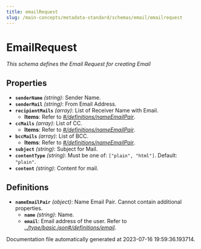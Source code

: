 ```yaml
---
title: emailRequest
slug: /main-concepts/metadata-standard/schemas/email/emailrequest
---
```


# EmailRequest

*This schema defines the Email Request for creating Email*

## Properties

- **`senderName`** *(string)*: Sender Name.
- **`senderMail`** *(string)*: From Email Address.
- **`recipientMails`** *(array)*: List of Receiver Name with Email.
  - **Items**: Refer to *[#/definitions/nameEmailPair](#definitions/nameEmailPair)*.
- **`ccMails`** *(array)*: List of CC.
  - **Items**: Refer to *[#/definitions/nameEmailPair](#definitions/nameEmailPair)*.
- **`bccMails`** *(array)*: List of BCC.
  - **Items**: Refer to *[#/definitions/nameEmailPair](#definitions/nameEmailPair)*.
- **`subject`** *(string)*: Subject for Mail.
- **`contentType`** *(string)*: Must be one of: `["plain", "html"]`. Default: `"plain"`.
- **`content`** *(string)*: Content for mail.
## Definitions

- <a id="definitions/nameEmailPair"></a>**`nameEmailPair`** *(object)*: Name Email Pair. Cannot contain additional properties.
  - **`name`** *(string)*: Name.
  - **`email`**: Email address of the user. Refer to *[../type/basic.json#/definitions/email](#/type/basic.json#/definitions/email)*.


Documentation file automatically generated at 2023-07-16 19:59:36.193714.
